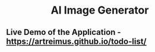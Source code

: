 <h1 align="center">AI Image Generator</h1>

## Live Demo of the Application -  https://artreimus.github.io/todo-list/
